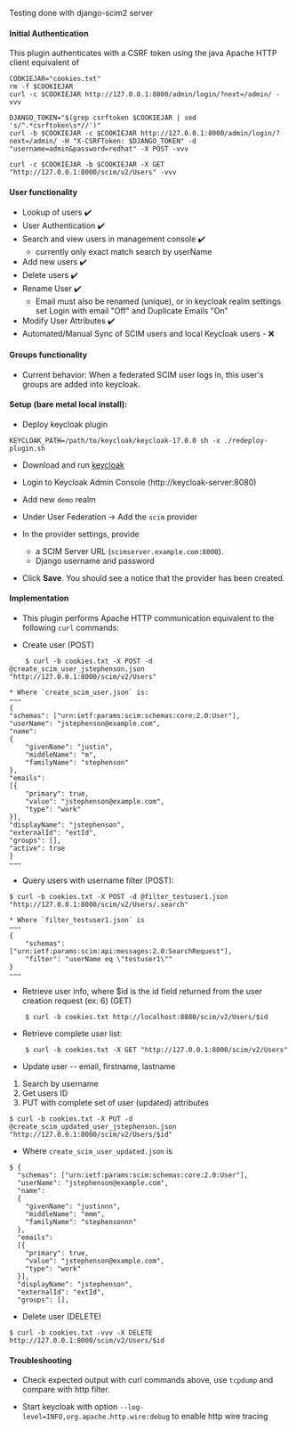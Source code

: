 Testing done with django-scim2 server

#### Initial Authentication

This plugin authenticates with a CSRF token using the java Apache HTTP client equivalent of
~~~
COOKIEJAR="cookies.txt"
rm -f $COOKIEJAR
curl -c $COOKIEJAR http://127.0.0.1:8000/admin/login/?next=/admin/ -vvv

DJANGO_TOKEN="$(grep csrftoken $COOKIEJAR | sed 's/^.*csrftoken\s*//')"
curl -b $COOKIEJAR -c $COOKIEJAR http://127.0.0.1:8000/admin/login/?next=/admin/ -H "X-CSRFToken: $DJANGO_TOKEN" -d "username=admin&password=redhat" -X POST -vvv

curl -c $COOKIEJAR -b $COOKIEJAR -X GET "http://127.0.0.1:8000/scim/v2/Users" -vvv
~~~

#### User functionality
-   Lookup of users :heavy_check_mark:
-   User Authentication :heavy_check_mark:
-   Search and view users in management console :heavy_check_mark:
    - currently only exact match search by userName
-   Add new users :heavy_check_mark:
-   Delete users :heavy_check_mark:
-   Rename User :heavy_check_mark:
    - Email must also be renamed (unique), or in keycloak realm settings set Login with email "Off" and Duplicate Emails "On"
-   Modify User Attributes :heavy_check_mark:
-   Automated/Manual Sync of SCIM users and local Keycloak users - :x:

####  Groups functionality
-   Current behavior: When a federated SCIM user logs in, this user's groups are added into keycloak.

####  Setup (bare metal local install):

- Deploy keycloak plugin
~~~
KEYCLOAK_PATH=/path/to/keycloak/keycloak-17.0.0 sh -x ./redeploy-plugin.sh
~~~

- Download and run [keycloak](https://github.com/keycloak/keycloak#getting-started)

- Login to Keycloak Admin Console (http://keycloak-server:8080)

- Add new `demo` realm

- Under User Federation -> Add the `scim` provider

- In the provider settings, provide

  * a SCIM Server URL (`scimserver.example.com:8000`).
  * Django username and password

- Click **Save**. You should see a notice that the provider has been created.

#### Implementation
* This plugin performs Apache HTTP communication equivalent to the following `curl` commands:

* Create user (POST)
~~~
    $ curl -b cookies.txt -X POST -d @create_scim_user_jstephenson.json "http://127.0.0.1:8000/scim/v2/Users"
~~~

    * Where `create_scim_user.json` is:
    ~~~
    {
    "schemas": ["urn:ietf:params:scim:schemas:core:2.0:User"],
    "userName": "jstephenson@example.com",
    "name":
    {
        "givenName": "justin",
        "middleName": "m",
        "familyName": "stephenson"
    },
    "emails":
    [{
        "primary": true,
        "value": "jstephenson@example.com",
        "type": "work"
    }],
    "displayName": "jstephenson",
    "externalId": "extId",
    "groups": [],
    "active": true
    }
	~~~

* Query users with username filter (POST):
~~~
$ curl -b cookies.txt -X POST -d @filter_testuser1.json "http://127.0.0.1:8000/scim/v2/Users/.search"
~~~

    * Where `filter_testuser1.json` is
    ~~~
    {
        "schemas": ["urn:ietf:params:scim:api:messages:2.0:SearchRequest"],
        "filter": "userName eq \"testuser1\""
    }
    ~~~
* Retrieve user info, where $id is the id field returned from the user creation request (ex: 6) (GET)
~~~
    $ curl -b cookies.txt http://localhost:8080/scim/v2/Users/$id
~~~
* Retrieve complete user list:
~~~
	$ curl -b cookies.txt -X GET "http://127.0.0.1:8000/scim/v2/Users"
~~~
* Update user -- email, firstname, lastname
1. Search by username
2. Get users ID
3. PUT with complete set of user (updated) attributes
~~~
$ curl -b cookies.txt -X PUT -d @create_scim_updated_user_jstephenson.json "http://127.0.0.1:8000/scim/v2/Users/$id"
~~~

* Where `create_scim_user_updated.json` is
~~~
$ {
  "schemas": ["urn:ietf:params:scim:schemas:core:2.0:User"],
  "userName": "jstephenson@example.com",
  "name":
  {
    "givenName": "justinnn",
    "middleName": "mmm",
    "familyName": "stephensonnn"
  },
  "emails":
  [{
    "primary": true,
    "value": "jstephenson@example.com",
    "type": "work"
  }],
  "displayName": "jstephenson",
  "externalId": "extId",
  "groups": [],
~~~

* Delete user (DELETE)
~~~
$ curl -b cookies.txt -vvv -X DELETE http://127.0.0.1:8000/scim/v2/Users/$id
~~~

#### Troubleshooting

* Check expected output with curl commands above, use `tcpdump` and compare with http filter.

* Start keycloak with option `--log-level=INFO,org.apache.http.wire:debug` to enable http wire tracing

